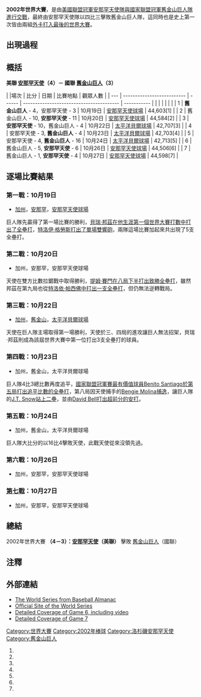 **2002年世界大賽**，是由[美國聯盟冠軍](../Page/美國聯盟.md "wikilink")[安那罕天使隊與](../Page/洛杉磯安那罕天使.md "wikilink")[國家聯盟冠軍](../Page/國家聯盟.md "wikilink")[舊金山巨人隊進行交戰](../Page/舊金山巨人.md "wikilink")，最終由安那罕天使隊以四比三擊敗舊金山巨人隊，這同時也是史上第一次皆由兩組[外卡打入最後的世界大賽](../Page/外卡.md "wikilink")。

## 出現過程

## 概括

**美聯 [安那罕天使](../Page/洛杉磯安那罕天使.md "wikilink")（4）－ 國聯
[舊金山巨人](../Page/舊金山巨人.md "wikilink")（3）**

| |場次 | 比分                         | 日期     | 比賽地點                                     | 觀眾人數        |
| --- | -------------------------- | ------ | ---------------------------------------- | ----------- |
|     |                            |        |                                          |             |
| 1   | **舊金山巨人** - 4，安那罕天使 - 3    | 10月19日 | [安那罕天使球場](../Page/安那罕天使球場.md "wikilink") | 44,603\[1\] |
| 2   | 舊金山巨人 - 10, **安那罕天使** - 11 | 10月20日 | [安那罕天使球場](../Page/安那罕天使球場.md "wikilink") | 44,584\[2\] |
| 3   | **安那罕天使** - 10，舊金山巨人 - 4   | 10月22日 | [太平洋貝爾球場](../Page/AT&T球場.md "wikilink")  | 42,707\[3\] |
| 4   | 安那罕天使 - 3, **舊金山巨人** - 4   | 10月23日 | [太平洋貝爾球場](../Page/AT&T球場.md "wikilink")  | 42,703\[4\] |
| 5   | 安那罕天使 - 4, **舊金山巨人** - 16  | 10月24日 | [太平洋貝爾球場](../Page/AT&T球場.md "wikilink")  | 42,713\[5\] |
| 6   | 舊金山巨人 - 5, **安那罕天使** - 6   | 10月26日 | [安那罕天使球場](../Page/安那罕天使球場.md "wikilink") | 44,506\[6\] |
| 7   | 舊金山巨人 - 1, **安那罕天使** - 4   | 10月27日 | [安那罕天使球場](../Page/安那罕天使球場.md "wikilink") | 44,598\[7\] |

## 逐場比賽結果

### 第一戰：10月19日

  - [加州](../Page/加州.md "wikilink")，[安那罕](../Page/安那罕.md "wikilink")，[安那罕天使球場](../Page/安那罕天使球場.md "wikilink")

巨人隊先贏得了第一場比賽的勝利，[貝瑞·邦茲在他生涯第一個世界大賽打數中打出了全壘打](../Page/貝瑞·邦茲.md "wikilink")，[特洛伊·格勞斯打出了單場雙響砲](../Page/特洛伊·格勞斯.md "wikilink")，兩隊這場比賽加起來共出現了5支全壘打。

### 第二戰：10月20日

  - 加州，安那罕，安那罕天使球場

天使在雙方比數拉鋸戰中取得勝利，[提姆·賽門在八局下半打出致勝全壘打](../Page/提姆·賽門.md "wikilink")，雖然邦茲在第九局也從[特洛依·帕西佛中打出一支全壘打](../Page/特洛依·帕西佛.md "wikilink")，但仍無法逆轉戰局。

### 第三戰：10月22日

  - [加州](../Page/加州.md "wikilink")，[舊金山](../Page/舊金山.md "wikilink")，[太平洋貝爾球場](../Page/AT&T球場.md "wikilink")

天使在巨人隊主場取得第一場勝利，天使於三、四局的進攻讓巨人無法招架，貝瑞·邦茲則成為該屆世界大賽中第一位打出3支全壘打的球員。

### 第四戰：10月23日

  - 加州，舊金山，太平洋貝爾球場

巨人隊4比3總比數再度追平，[國家聯盟冠軍賽最有價值球員](../Page/國家聯盟冠軍賽.md "wikilink")[Benito
Santiago於第五局打出追平比數的全壘打](../Page/Benito_Santiago.md "wikilink")，第八局因天使捕手的[Bengie
Molina捕逸](../Page/Bengie_Molina.md "wikilink")，讓巨人隊的[J.T.
Snow站上二壘](../Page/J.T._Snow.md "wikilink")，並由[David
Bell打出超前分的安打](../Page/David_Bell.md "wikilink")。

### 第五戰：10月24日

  - 加州，舊金山，太平洋貝爾球場

巨人隊大比分的以16比4擊敗天使，此戰天使從來沒領先過。

### 第六戰：10月26日

  - 加州，安那罕，安那罕天使球場

### [第七戰](http://mlb.mlb.com/NASApp/mlb/mlb/baseballs_best/mlb_bb_gamepage.jsp?story_page=bb_02ws_gm7_sfnana)：10月27日

  - 加州，安那罕，安那罕天使球場

## 總結

2002年世界大賽 **（4－3）：[安那罕天使](../Page/洛杉磯安那罕天使.md "wikilink")（美聯）** 擊敗
[舊金山巨人](../Page/舊金山巨人.md "wikilink")（國聯）

## 注釋

## 外部連結

  - [The World Series from Baseball
    Almanac](http://baseball-almanac.com/ws/yr2002ws.shtml)
  - [Official Site of the World
    Series](http://mlb.mlb.com/NASApp/mlb/mlb/ps/y2002/mlb_ws.jsp)
  - [Detailed Coverage of Game 6, including
    video](http://mlb.mlb.com/NASApp/mlb/mlb/baseballs_best/mlb_bb_gamepage.jsp?story_page=bb_02ws_gm6_sfgana)
  - [Detailed Coverage of
    Game 7](http://mlb.mlb.com/NASApp/mlb/mlb/baseballs_best/mlb_bb_gamepage.jsp?story_page=bb_02ws_gm7_sfnana)

[Category:世界大賽](https://zh.wikipedia.org/wiki/Category:世界大賽 "wikilink")
[Category:2002年棒球](https://zh.wikipedia.org/wiki/Category:2002年棒球 "wikilink")
[Category:洛杉磯安那罕天使](https://zh.wikipedia.org/wiki/Category:洛杉磯安那罕天使 "wikilink")
[Category:舊金山巨人](https://zh.wikipedia.org/wiki/Category:舊金山巨人 "wikilink")

1.
2.
3.
4.
5.
6.
7.